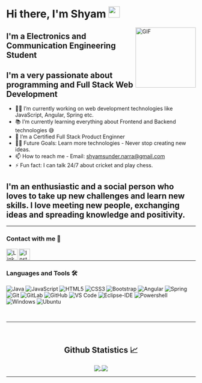 # Hi there, I'm Shyam  <img width="30px" src="https://media.tenor.com/images/3b388fe03da271d2674faf85eb7c3fcd/tenor.gif" />

<img align="right" alt="GIF" height="160px" src="https://media.giphy.com/media/du3J3cXyzhj75IOgvA/giphy.gif" />

## I'm a Electronics and Communication Engineering Student

## I'm a very passionate about programming and Full Stack Web Development

- 👨‍💻 I’m currently working on web development technologies like JavaScript, Angular, Spring etc.
- 📚 I’m currently learning everything about Frontend and Backend technologies 😅
- 🌱 I’m a Certified Full Stack Product Enginner
- 💪🏼 Future Goals: Learn more technologies - Never stop creating new ideas.
- 📫 How to reach me 
      - Email: shyamsunder.narra@gmail.com
- ⚡ Fun fact: I can talk 24/7 about cricket and play chess.

## I'm an enthusiastic and a social person who loves to take up new challenges and learn new skills. I love meeting new people, exchanging ideas and spreading knowledge and positivity.
---






### Contact with me 📝

[<img align="left" alt=" LinkedIn" height="30px" src="https://www.flaticon.com/svg/static/icons/svg/725/725337.svg"/>][linkedin]
[<img align="left" alt=" Instagram" height="30px" src="https://www.flaticon.com/svg/static/icons/svg/725/725281.svg" />][instagram]

<br />

---

### Languages and Tools 🛠 

![Java](http://img.shields.io/badge/-Java-5B4638?style=flat-square&logo=java&logoColor=ffffff)
![JavaScript](https://img.shields.io/badge/-JavaScript-%23F7DF1C?style=flat-square&logo=javascript&logoColor=000000&labelColor=%23F7DF1C&color=%23FFCE5A)
![HTML5](https://img.shields.io/badge/-HTML5-%23E44D27?style=flat-square&logo=html5&logoColor=ffffff)
![CSS3](https://img.shields.io/badge/-CSS3-%231572B6?style=flat-square&logo=css3)
![Bootstrap](https://img.shields.io/badge/-Bootstrap-563D7C?style=flat-square&logo=Bootstrap)
![Angular](https://img.shields.io/badge/-Angular-5B4638?style=flat-square&logo=Angular)
![Spring](https://img.shields.io/badge/-Spring-5B4638?style=flat-square&logo=Spring)
![Git](https://img.shields.io/badge/-Git-%23F05032?style=flat-square&logo=git&logoColor=%23ffffff)
![GitLab](https://img.shields.io/badge/-GitLab-FCA121?style=flat-square&logo=gitlab)
![GitHub](https://img.shields.io/badge/-GitHub-181717?style=flat-square&logo=github)
![VS Code](http://img.shields.io/badge/-VS%20Code-007ACC?style=flat-square&logo=visual-studio-code&logoColor=ffffff)
![Eclipse-IDE](http://img.shields.io/badge/-Eclipse-2C2255?style=flat-square&logo=eclipse&logoColor=ffffff)
![Powershell](http://img.shields.io/badge/-Powershell-5391FE?style=flat-square&logo=powershell&logoColor=ffffff)
![Windows](http://img.shields.io/badge/-Windows-0078D6?style=flat-square&logo=windows&logoColor=ffffff)
![Ubuntu](https://img.shields.io/badge/-Ubuntu-0078D6?style=flat-square&logo=ubuntu&logoColor=ffffff)

<br/>

---

<br/>

  <h2 align="center"> Github Statistics 📈 </h2>
  
  <div align="center"> 
     <a href="">
      <img align="center" src="https://github-readme-stats-sigma-five.vercel.app/api?username=shyamsunder-narra&show_icons=true&include_all_commits=true&count_private=true&theme=react&line_height=40" />
    </a>
    <a href="">
      <img align="center" src="https://github-readme-stats.vercel.app/api/top-langs/?username=shyamsunder-narra&theme=react&line_height=40&hide=css"/>
    </a>
</div

<br/>



---

[instagram]: https://www.instagram.com/shyamsunder_narra
[linkedin]: https://www.linkedin.com/in/shyam-sunder-reddy-narra-a6aa2314a/
